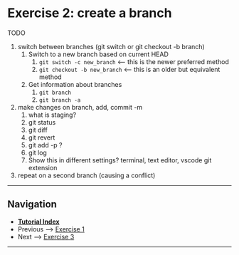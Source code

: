 # Exercise 2: create a branch

TODO

1. switch between branches (git switch or git checkout -b branch)
   1. Switch to a new branch based on current HEAD
      1. `git switch -c new_branch` <-- this is the newer preferred method
      2. `git checkout -b new_branch` <-- this is an older but equivalent method
   2. Get information about branches
      1. `git branch`
      2. `git branch -a`
2. make changes on branch, add, commit -m
    1. what is staging?
    2. git status
    3. git diff
    4. git revert
    5. git add -p ?
    6. git log
    7. Show this in different settings? terminal, text editor, vscode git extension
3. repeat on a second branch (causing a conflict)

------

## Navigation

- [**Tutorial Index**](../README.md#tutorial-outline)
- Previous --> [Exercise 1](./ex1-clone-and-setup.md)
- Next --> [Exercise 3](./ex3-merge-and-rebase.md)

------
